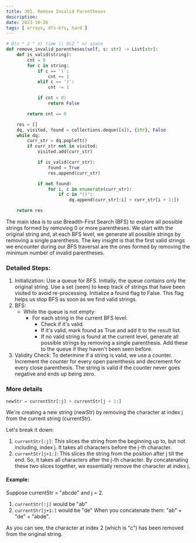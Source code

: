 ```yaml
---
title: 301. Remove Invalid Parentheses
description:
date: 2023-10-26
tags: [ arrays, dfs-bfs, hard ]
---
```


```python
# O(n * 2 ^ n) time || O(2 ^ n) space
def remove_invalid_parentheses(self, s: str) -> List[str]:
    def is_valid(string):
        cnt = 0
        for c in string:
            if c == '(':
                cnt += 1
            elif c == ')':
                cnt -= 1

            if cnt < 0:
                return False

        return cnt == 0

    res = []
    dq, visited, found = collections.deque([s]), {str}, False
    while dq:
        curr_str = dq.popleft()
        if curr_str not in visited:
            visited.add(curr_str)

            if is_valid(curr_str):
                found = True
                res.append(curr_str)

            if not found:
                for i, c in enumerate(curr_str):
                    if c in "()":
                        dq.append(curr_str[:i] + curr_str[i + 1:])

    return res
```

The main idea is to use Breadth-First Search (BFS) to explore all possible strings formed by removing 0 or more
parentheses. We start with the original string and, at each BFS level, we generate all possible strings by removing a
single parenthesis. The key insight is that the first valid strings we encounter during our BFS traversal are the ones
formed by removing the minimum number of invalid parentheses.

### Detailed Steps:

1) Initialization:
   Use a queue for BFS. Initially, the queue contains only the original string.
   Use a set (seen) to keep track of strings that have been visited to avoid re-processing.
   Initialize a found flag to False. This flag helps us stop BFS as soon as we find valid strings.
2) BFS:
    - While the queue is not empty:
        - For each string in the current BFS level:
            - Check if it's valid.
            - If it's valid, mark found as True and add it to the result list.
            - If no valid string is found at the current level, generate all possible strings by removing a single
              parenthesis. Add
              these to the queue if they haven't been seen before.
3) Validity Check:
   To determine if a string is valid, we use a counter. Increment the counter for every open parenthesis and decrement
   for every close parenthesis. The string is valid if the counter never goes negative and ends up being zero.

### More details

```python
newStr = currentStr[:j] + currentStr[j + 1:]
```

We're creating a new string (newStr) by removing the character at index j from the current string (currentStr).

Let's break it down:

1) `currentStr[:j]`: This slices the string from the beginning up to, but not including, index j. It takes all characters
before the j-th character.
2) `currentStr[j+1:]`: This slices the string from the position after j till the end. So, it takes all characters after the
j-th character.
By concatenating these two slices together, we essentially remove the character at index j.

#### Example:
Suppose currentStr = "abcde" and j = 2.

1) `currentStr[:j]` would be "ab"
2) `currentStr[j+1:]` would be "de"
When you concatenate them: "ab" + "de" = "abde".

As you can see, the character at index 2 (which is "c") has been removed from the original string.